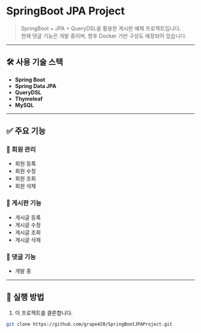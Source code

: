# SpringBoot JPA Project

> SpringBoot + JPA + QueryDSL을 활용한 게시판 예제 프로젝트입니다.  
> 현재 댓글 기능은 개발 중이며, 향후 Docker 기반 구성도 예정되어 있습니다.

---

## 🛠 사용 기술 스택

- **Spring Boot**
- **Spring Data JPA**
- **QueryDSL**
- **Thymeleaf**
- **MySQL**

---

## ✅ 주요 기능

### 🔐 회원 관리
- 회원 등록
- 회원 수정
- 회원 조회
- 회원 삭제

### 📝 게시판 기능
- 게시글 등록
- 게시글 수정
- 게시글 조회
- 게시글 삭제

### 💬 댓글 기능
- 개발 중

---

## 🚀 실행 방법

1. 이 프로젝트를 클론합니다.
```bash
git clone https://github.com/grape420/SpringBootJPAProject.git
